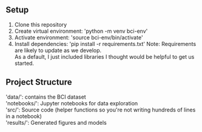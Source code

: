 ## Setup
1. Clone this repository
3. Create virtual environment: 'python -m venv bci-env'
4. Activate environment: 'source bci-env/bin/activate'
5. Install dependencies: 'pip install -r requirements.txt'
Note: 
    Requirements are likely to update as we develop.  
    As a default, I just included libraries I thought would be helpful to get us started.

## Project Structure

'data/': contains the BCI dataset  
'notebooks/': Jupyter notebooks for data exploration  
'src/': Source code (helper functions so you're not writing hundreds of lines in a notebook)  
'results/': Generated figures and models  
